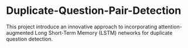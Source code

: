# Duplicate-Question-Pair-Detection
This project introduce an innovative approach to incorporating attention-augmented Long Short-Term Memory (LSTM) networks for duplicate question detection.
